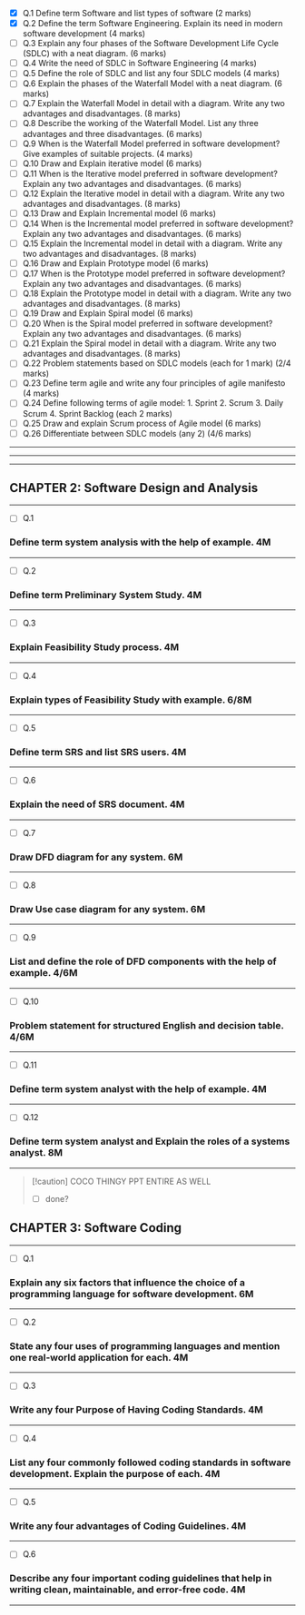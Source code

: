 - [x] Q.1 Define term Software and list types of software (2 marks)
- [x] Q.2 Define the term Software Engineering. Explain its need in modern software development (4 marks)
- [ ] Q.3 Explain any four phases of the Software Development Life Cycle (SDLC) with a neat diagram. (6 marks)
- [ ] Q.4 Write the need of SDLC in Software Engineering (4 marks)
- [ ] Q.5 Define the role of SDLC and list any four SDLC models (4 marks)
- [ ] Q.6 Explain the phases of the Waterfall Model with a neat diagram. (6 marks)
- [ ] Q.7 Explain the Waterfall Model in detail with a diagram. Write any two advantages and disadvantages. (8 marks)
- [ ] Q.8 Describe the working of the Waterfall Model. List any three advantages and three disadvantages. (6 marks)
- [ ] Q.9 When is the Waterfall Model preferred in software development? Give examples of suitable projects. (4 marks)
- [ ] Q.10 Draw and Explain iterative model (6 marks)
- [ ] Q.11 When is the Iterative model preferred in software development? Explain any two advantages and disadvantages. (6 marks)
- [ ] Q.12 Explain the Iterative model in detail with a diagram. Write any two advantages and disadvantages. (8 marks)
- [ ] Q.13 Draw and Explain Incremental model (6 marks)
- [ ] Q.14 When is the Incremental model preferred in software development? Explain any two advantages and disadvantages. (6 marks)
- [ ] Q.15 Explain the Incremental model in detail with a diagram. Write any two advantages and disadvantages. (8 marks)
- [ ] Q.16 Draw and Explain Prototype model (6 marks)
- [ ] Q.17 When is the Prototype model preferred in software development? Explain any two advantages and disadvantages. (6 marks)
- [ ] Q.18 Explain the Prototype model in detail with a diagram. Write any two advantages and disadvantages. (8 marks)
- [ ] Q.19 Draw and Explain Spiral model (6 marks)
- [ ] Q.20 When is the Spiral model preferred in software development? Explain any two advantages and disadvantages. (6 marks)
- [ ] Q.21 Explain the Spiral model in detail with a diagram. Write any two advantages and disadvantages. (8 marks)
- [ ] Q.22 Problem statements based on SDLC models (each for 1 mark) (2/4 marks)
- [ ] Q.23 Define term agile and write any four principles of agile manifesto (4 marks)
- [ ] Q.24 Define following terms of agile model: 1. Sprint  2. Scrum  3. Daily Scrum  4. Sprint Backlog (each 2 marks)
- [ ] Q.25 Draw and explain Scrum process of Agile model (6 marks)
- [ ] Q.26 Differentiate between SDLC models (any 2) (4/6 marks)

***


---


---

## CHAPTER 2: Software Design and Analysis

---

- [ ] Q.1  
### Define term system analysis with the help of example. **4M**  

---

- [ ] Q.2  
### Define term Preliminary System Study. **4M**  

---

- [ ] Q.3  
### Explain Feasibility Study process. **4M**  

---

- [ ] Q.4  
### Explain types of Feasibility Study with example. **6/8M**  

---

- [ ] Q.5  
### Define term SRS and list SRS users. **4M**  

---

- [ ] Q.6  
### Explain the need of SRS document. **4M**  

---

- [ ] Q.7  
### Draw DFD diagram for any system. **6M**  

---

- [ ] Q.8  
### Draw Use case diagram for any system. **6M**  

---

- [ ] Q.9  
### List and define the role of DFD components with the help of example. **4/6M**  

---

- [ ] Q.10  
### Problem statement for structured English and decision table. **4/6M**  

---

- [ ] Q.11  
### Define term system analyst with the help of example. **4M**  

---

- [ ] Q.12  
### Define term system analyst and Explain the roles of a systems analyst. **8M**  

---
> [!caution] COCO THINGY PPT ENTIRE AS WELL
> - [ ] done?

## CHAPTER 3: Software Coding

---

- [ ] Q.1  
### Explain any six factors that influence the choice of a programming language for software development. **6M**  

---

- [ ] Q.2  
### State any four uses of programming languages and mention one real-world application for each. **4M**  

---

- [ ] Q.3  
### Write any four Purpose of Having Coding Standards. **4M**  

---

- [ ] Q.4  
### List any four commonly followed coding standards in software development. Explain the purpose of each. **4M**  

---

- [ ] Q.5  
### Write any four advantages of Coding Guidelines. **4M**  

---

- [ ] Q.6  
### Describe any four important coding guidelines that help in writing clean, maintainable, and error-free code. **4M**  

---
